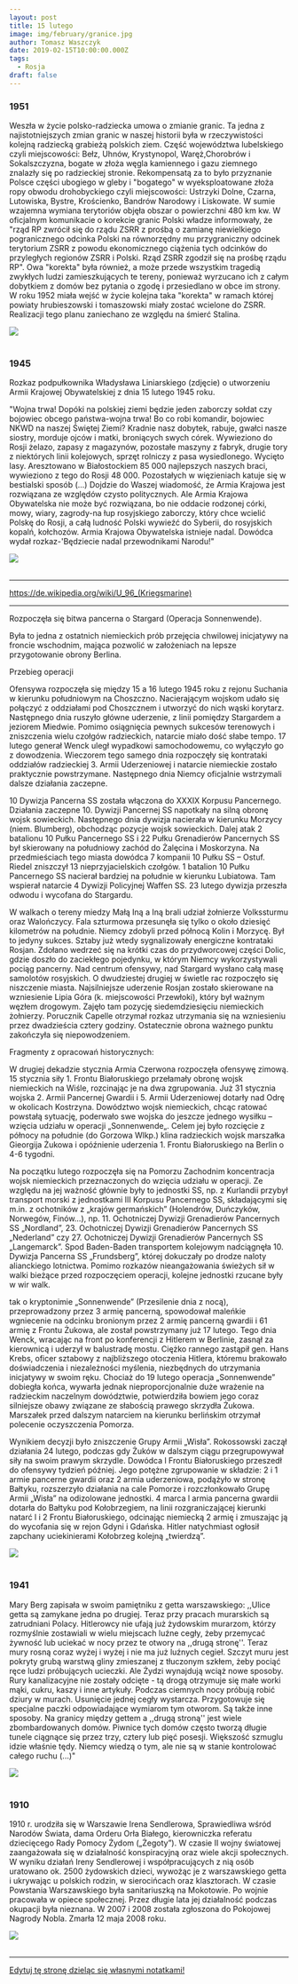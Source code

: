 ```yaml
---
layout: post
title: 15 lutego
image: img/february/granice.jpg
author: Tomasz Waszczyk
date: 2019-02-15T10:00:00.000Z
tags:
  - Rosja
draft: false
---
```


### 1951

Weszła w życie polsko-radziecka umowa o zmianie granic. Ta jedna z najistotniejszych zmian granic w naszej historii była w rzeczywistości kolejną radziecką grabieżą polskich ziem. Część województwa lubelskiego czyli miejscowości: Bełz, Uhnów, Krystynopol, Waręż,Chorobrów i Sokalszczyzna, bogate w złoża węgla kamiennego i gazu ziemnego znalazły się po radzieckiej stronie. Rekompensatą za to było przyznanie Polsce części ubogiego w gleby i "bogatego" w wyeksploatowane złoża ropy obwodu drohobyckiego czyli miejscowości: Ustrzyki Dolne, Czarna, Lutowiska, Bystre, Krościenko, Bandrów Narodowy i Liskowate.
W sumie wzajemna wymiana terytoriów objęła
obszar o powierzchni 480 km kw. W oficjalnym komunikacie o korekcie granic Polski władze informowały, że "rząd RP zwrócił się do rządu ZSRR z prośbą o zamianę niewielkiego pogranicznego odcinka Polski na równorzędny mu przygraniczny odcinek terytorium ZSRR z powodu ekonomicznego ciążenia tych odcinków do przyległych regionów ZSRR i Polski. Rząd ZSRR zgodził się na prośbę rządu RP".
Owa "korekta" była również, a może przede wszystkim tragedią zwykłych ludzi zamieszkujących te tereny, ponieważ wyrzucano ich z całym dobytkiem z domów bez pytania o zgodę i przesiedlano w obce im strony.
W roku 1952 miała wejść w życie kolejna taka "korekta" w ramach której powiaty hrubieszowski i tomaszowski miały zostać wcielone do ZSRR. Realizacji tego planu zaniechano ze względu na śmierć Stalina.

<img src="./img/february/granice.jpg"/><br><br>

### 1945

Rozkaz podpułkownika Władysława Liniarskiego (zdjęcie) o utworzeniu Armii Krajowej Obywatelskiej z dnia 15 lutego 1945 roku.

"Wojna trwa! Dopóki na polskiej ziemi będzie jeden zaborczy sołdat czy bojowiec obcego państwa-wojna trwa! Bo co robi komandir, bojowiec NKWD na naszej Świętej Ziemi? Kradnie nasz dobytek, rabuje, gwałci nasze siostry, morduje ojców i matki, broniących swych córek. Wywieziono do Rosji żelazo, zapasy z magazynów, pozostałe maszyny z fabryk, drugie tory z niektórych linii kolejowych, sprzęt rolniczy z pasa wysiedlonego. Wycięto lasy. Aresztowano w Białostockiem 85 000 najlepszych naszych braci, wywieziono z tego do Rosji 48 000. Pozostałych w więzieniach katuje się w bestialski sposób (...) Dojdzie do Waszej wiadomość, że Armia Krajowa jest rozwiązana ze względów czysto politycznych. Ale Armia Krajowa Obywatelska nie może być rozwiązana, bo nie oddacie rodzonej córki, mowy, wiary, zagrody-na łup rosyjskiego zaborczy, który chce wcielić Polskę do Rosji, a całą ludność Polski wywieźć do Syberii, do rosyjskich kopalń, kołchozów. Armia Krajowa Obywatelska istnieje nadal. Dowódca wydał rozkaz-'Będziecie nadal przewodnikami Narodu!"

<img src="./img/february/liniarski.jpg"/><br><br>

---

https://de.wikipedia.org/wiki/U_96_(Kriegsmarine)

---

Rozpoczęła się bitwa pancerna o Stargard (Operacja Sonnenwende).

Była to jedna z ostatnich niemieckich prób przejęcia chwilowej inicjatywy na froncie wschodnim, mająca pozwolić w założeniach na lepsze przygotowanie obrony Berlina.

Przebieg operacji

Ofensywa rozpoczęła się między 15 a 16 lutego 1945 roku z rejonu Suchania w kierunku południowym na Choszczno. Nacierającym wojskom udało się połączyć z oddziałami pod Choszcznem i utworzyć do nich wąski korytarz. Następnego dnia ruszyło główne uderzenie, z linii pomiędzy Stargardem a jeziorem Miedwie. Pomimo osiągnięcia pewnych sukcesów terenowych i zniszczenia wielu czołgów radzieckich, natarcie miało dość słabe tempo. 17 lutego generał Wenck uległ wypadkowi samochodowemu, co wyłączyło go z dowodzenia. Wieczorem tego samego dnia rozpoczęły się kontrataki oddziałów radzieckiej 3. Armii Uderzeniowej i natarcie niemieckie zostało praktycznie powstrzymane. Następnego dnia Niemcy oficjalnie wstrzymali dalsze działania zaczepne.

10 Dywizja Pancerna SS została włączona do XXXIX Korpusu Pancernego. Działania zaczepne 10. Dywizji Pancernej SS napotkały na silną obronę wojsk sowieckich. Następnego dnia dywizja nacierała w kierunku Morzycy (niem. Blumberg), obchodząc pozycje wojsk sowieckich. Dalej atak 2 batalionu 10 Pułku Pancernego SS i 22 Pułku Grenadierów Pancernych SS był skierowany na południowy zachód do Żalęcina i Moskorzyna. Na przedmieściach tego miasta dowódca 7 kompanii 10 Pułku SS – Ostuf. Riedel zniszczył 13 nieprzyjacielskich czołgów. 1 batalion 10 Pułku Pancernego SS nacierał bardziej na południe w kierunku Lubiatowa. Tam wspierał natarcie 4 Dywizji Policyjnej Waffen SS. 23 lutego dywizja przeszła odwodu i wycofana do Stargardu.

W walkach o tereny miedzy Małą Iną a Iną brali udział żołnierze Volkssturmu oraz Walończycy. Fala szturmowa przesunęła się tylko o około dziesięć kilometrów na południe. Niemcy zdobyli przed północą Kolin i Morzycę. Był to jedyny sukces. Sztaby już wtedy sygnalizowały energiczne kontrataki Rosjan. Zdołano wedrzeć się na krótki czas do przydworcowej części Dolic, gdzie doszło do zaciekłego pojedynku, w którym Niemcy wykorzystywali pociąg pancerny. Nad centrum ofensywy, nad Stargard wysłano całą masę samolotów rosyjskich. O dwudziestej drugiej w świetle rac rozpoczęło się niszczenie miasta. Najsilniejsze uderzenie Rosjan zostało skierowane na wzniesienie Lipia Góra (k. miejscowości Przewłoki), który był ważnym węzłem drogowym. Zajęło tam pozycję siedemdziesięciu niemieckich żołnierzy. Porucznik Capelle otrzymał rozkaz utrzymania się na wzniesieniu przez dwadzieścia cztery godziny. Ostatecznie obrona ważnego punktu zakończyła się niepowodzeniem.

Fragmenty z opracowań historycznych:

W drugiej dekadzie stycznia Armia Czerwona rozpoczęła ofensywę zimową. 15 stycznia siły 1. Frontu Białoruskiego przełamały obronę wojsk niemieckich na Wiśle, rozcinając je na dwa zgrupowania. Już 31 stycznia wojska 2. Armii Pancernej Gwardii i 5. Armii Uderzeniowej dotarły nad Odrę w okolicach Kostrzyna. Dowództwo wojsk niemieckich, chcąc ratować powstałą sytuację, poderwało swe wojska do jeszcze jednego wysiłku – wzięcia udziału w operacji „Sonnenwende„. Celem jej było rozcięcie z północy na południe (do Gorzowa Wlkp.) klina radzieckich wojsk marszałka Gieorgija Żukowa i opóźnienie uderzenia 1. Frontu Białoruskiego na Berlin o 4-6 tygodni.

Na początku lutego rozpoczęła się na Pomorzu Zachodnim koncentracja wojsk niemieckich przeznaczonych do wzięcia udziału w operacji. Ze względu na jej ważność głównie były to jednostki SS, np. z Kurlandii przybył transport morski z jednostkami III Korpusu Pancernego SS, składającymi się m.in. z ochotników z „krajów germańskich” (Holendrów, Duńczyków, Norwegów, Finów…), np. 11. Ochotniczej Dywizji Grenadierów Pancernych SS „Nordland”, 23. Ochotniczej Dywizji Grenadierów Pancernych SS „Nederland” czy 27. Ochotniczej Dywizji Grenadierów Pancernych SS „Langemarck”. Spod Baden-Baden transportem kolejowym nadciągnęła 10. Dywizja Pancerna SS „Frundsberg”, której dokuczały po drodze naloty alianckiego lotnictwa. Pomimo rozkazów nieangażowania świeżych sił w walki bieżące przed rozpoczęciem operacji, kolejne jednostki rzucane były w wir walk.

tak o kryptonimie „Sonnenwende” (Przesilenie dnia z nocą), przeprowadzony przez 3 armię pancerną, spowodował maleńkie wgniecenie na odcinku bronionym przez 2 armię pancerną gwardii i 61 armię z Frontu Żukowa, ale został powstrzymany już 17 lutego. Tego dnia Wenck, wracając na front po konferencji z Hitlerem w Berlinie, zasnął za kierownicą i uderzył w balustradę mostu. Ciężko rannego zastąpił gen. Hans Krebs, oficer sztabowy z najbliższego otoczenia Hitlera, któremu brakowało doświadczenia i niezależności myślenia, niezbędnych do utrzymania inicjatywy w swoim ręku. Chociaż do 19 lutego operacja „Sonnenwende” dobiegła końca, wywarła jednak nieproporcjonalnie duże wrażenie na radzieckim naczelnym dowództwie, potwierdziła bowiem jego coraz silniejsze obawy związane ze słabością prawego skrzydła Żukowa. Marszałek przed dalszym natarciem na kierunku berlińskim otrzymał polecenie oczyszczenia Pomorza.

Wynikiem decyzji było zniszczenie Grupy Armii „Wisła”. Rokossowski zaczął działania 24 lutego, podczas gdy Żuków w dalszym ciągu przegrupowywał siły na swoim prawym skrzydle. Dowódca l Frontu Białoruskiego przeszedł do ofensywy tydzień później. Jego potężne zgrupowanie w składzie: 2 i 1 armie pancerne gwardii oraz 2 armia uderzeniowa, podążyło w stronę Bałtyku, rozszerzyło działania na cale Pomorze i rozczłonkowało Grupę Armii „Wisła” na odizolowane jednostki. 4 marca l armia pancerna gwardii dotarła do Bałtyku pod Kołobrzegiem, na linii rozgraniczającej kierunki natarć l i 2 Frontu Białoruskiego, odcinając niemiecką 2 armię i zmuszając ją do wycofania się w rejon Gdyni i Gdańska. Hitler natychmiast ogłosił zapchany uciekinierami Kołobrzeg kolejną „twierdzą”.

<img src="./img/february/stargard.jpg"/><br><br>

### 1941

Mary Berg zapisała w swoim pamiętniku z getta warszawskiego: ,,Ulice getta są zamykane jedna po drugiej. Teraz przy pracach murarskich są zatrudniani Polacy. Hitlerowcy nie ufają już żydowskim murarzom, którzy rozmyślnie zostawiali w wielu miejscach luźne cegły, żeby przemycać żywność lub uciekać w nocy przez te otwory na ,,drugą stronę''. Teraz mury rosną coraz wyżej i wyżej i nie ma już luźnych cegieł. Szczyt muru jest pokryty grubą warstwą gliny zmieszanej z tłuczonym szkłem, żeby pociąć ręce ludzi próbujących ucieczki. Ale Żydzi wynajdują wciąż nowe sposoby. Rury kanalizacyjne nie zostały odcięte - tą drogą otrzymuje się małe worki mąki, cukru, kaszy i inne artykuły. Podczas ciemnych nocy próbują robić dziury w murach. Usunięcie jednej cegły wystarcza. Przygotowuje się specjalne paczki odpowiadające wymiarom tym otworom. Są także inne sposoby. Na granicy między gettem a ,,drugą stroną'' jest wiele zbombardowanych domów. Piwnice tych domów często tworzą długie tunele ciągnące się przez trzy, cztery lub pięć posesji. Większość szmuglu idzie właśnie tędy. Niemcy wiedzą o tym, ale nie są w stanie kontrolować całego ruchu (...)"

<img src="./img/february/berg.jpg"/><br><br>

### 1910

1910 r. urodziła się w Warszawie Irena Sendlerowa, Sprawiedliwa wśród Narodów Świata, dama Orderu Orła Białego, kierowniczka referatu dziecięcego Rady Pomocy Żydom („Żegoty”). W czasie II wojny światowej zaangażowała się w działalność konspiracyjną oraz wiele akcji społecznych. W wyniku działań Ireny Sendlerowej i współpracujących z nią osób uratowano ok. 2500 żydowskich dzieci, wywożąc je z warszawskiego getta i ukrywając u polskich rodzin, w sierocińcach oraz klasztorach. W czasie Powstania Warszawskiego była sanitariuszką na Mokotowie. Po wojnie pracowała w opiece społecznej. Przez długie lata jej działalność podczas okupacji była nieznana. W 2007 i 2008 została zgłoszona do Pokojowej Nagrody Nobla. Zmarła 12 maja 2008 roku.

<img src="./img/february/sendler.jpg"/><br><br>

---

<a href="https://github.com/TomaszWaszczyk/historia.waszczyk.com/edit/master/src/content/february-15.md" target="_blank">Edytuj tę stronę dzieląc się własnymi notatkami!</a>
